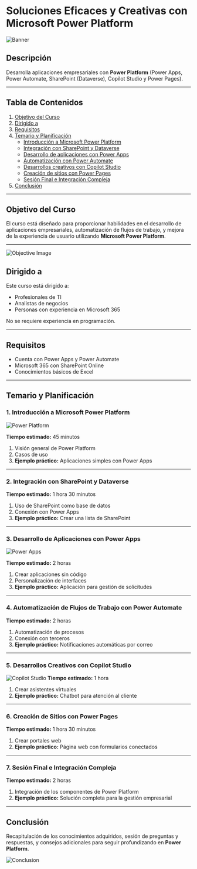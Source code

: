 # Soluciones Eficaces y Creativas con Microsoft Power Platform

![Banner](https://github.com/user-attachments/assets/1fa6be52-1a01-476f-9713-eab1dcc4ad58)

## Descripción

Desarrolla aplicaciones empresariales con **Power Platform** (Power Apps, Power Automate, SharePoint (Dataverse), Copilot Studio y Power Pages).

---

## Tabla de Contenidos
1. [Objetivo del Curso](#objetivo-del-curso)
2. [Dirigido a](#dirigido-a)
3. [Requisitos](#requisitos)
4. [Temario y Planificación](#temario-y-planificación)
    - [Introducción a Microsoft Power Platform](#1-introducción-a-microsoft-power-platform)
    - [Integración con SharePoint y Dataverse](#2-integración-con-sharepoint-y-dataverse)
    - [Desarrollo de aplicaciones con Power Apps](#3-desarrollo-de-aplicaciones-con-power-apps)
    - [Automatización con Power Automate](#4-automatización-con-power-automate)
    - [Desarrollos creativos con Copilot Studio](#5-desarrollos-creativos-con-copilot-studio)
    - [Creación de sitios con Power Pages](#6-creación-de-sitios-con-power-pages)
    - [Sesión Final e Integración Compleja](#7-sesión-final-e-integración-compleja)
5. [Conclusión](#conclusión)

---

## Objetivo del Curso

El curso está diseñado para proporcionar habilidades en el desarrollo de aplicaciones empresariales, automatización de flujos de trabajo, y mejora de la experiencia de usuario utilizando **Microsoft Power Platform**.

---

![Objective Image](./images/objective.png)

## Dirigido a

Este curso está dirigido a:
- Profesionales de TI
- Analistas de negocios
- Personas con experiencia en Microsoft 365

No se requiere experiencia en programación.

---

## Requisitos

- Cuenta con Power Apps y Power Automate
- Microsoft 365 con SharePoint Online
- Conocimientos básicos de Excel

---

## Temario y Planificación

### 1. Introducción a Microsoft Power Platform
![Power Platform](https://github.com/user-attachments/assets/a511005c-b2fc-4903-864d-e6c69048dccf)

**Tiempo estimado:** 45 minutos

1. Visión general de Power Platform
2. Casos de uso
3. **Ejemplo práctico:** Aplicaciones simples con Power Apps

---

### 2. Integración con SharePoint y Dataverse
**Tiempo estimado:** 1 hora 30 minutos

1. Uso de SharePoint como base de datos
2. Conexión con Power Apps
3. **Ejemplo práctico:** Crear una lista de SharePoint

---

### 3. Desarrollo de Aplicaciones con Power Apps
![Power Apps](https://github.com/user-attachments/assets/589ded3c-d25f-47d2-9751-e32385cf8e5b)

**Tiempo estimado:** 2 horas

1. Crear aplicaciones sin código
2. Personalización de interfaces
3. **Ejemplo práctico:** Aplicación para gestión de solicitudes

---

### 4. Automatización de Flujos de Trabajo con Power Automate
**Tiempo estimado:** 2 horas

1. Automatización de procesos
2. Conexión con terceros
3. **Ejemplo práctico:** Notificaciones automáticas por correo

---

### 5. Desarrollos Creativos con Copilot Studio
![Copilot Studio](./images/copilot-studio.png)
**Tiempo estimado:** 1 hora

1. Crear asistentes virtuales
2. **Ejemplo práctico:** Chatbot para atención al cliente

---

### 6. Creación de Sitios con Power Pages
**Tiempo estimado:** 1 hora 30 minutos

1. Crear portales web
2. **Ejemplo práctico:** Página web con formularios conectados

---

### 7. Sesión Final e Integración Compleja
**Tiempo estimado:** 2 horas

1. Integración de los componentes de Power Platform
2. **Ejemplo práctico:** Solución completa para la gestión empresarial

---

## Conclusión

Recapitulación de los conocimientos adquiridos, sesión de preguntas y respuestas, y consejos adicionales para seguir profundizando en **Power Platform**.

![Conclusion](./images/conclusion.png)
